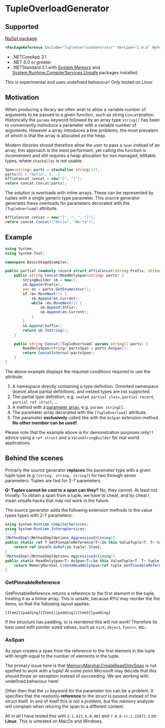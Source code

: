 # TupleOverloadGenerator

## Supported

[NuGet package](https://www.nuget.org/packages/TupleOverloadGenerator):
```xml
<PackageReference Include="TupleOverloadGenerator" Version="1.0.0" ReferenceOutputAssembly="false" OutputItemType="Analyzer" />
```

* .NETCoreApp 3.1
* .NET 6.0 or greater
* .NETStandard 2.1 with [System.Memory](https://www.nuget.org/packages/System.Memory) and [System.Runtime.CompilerServices.Unsafe](https://www.nuget.org/packages/System.Runtime.CompilerServices.Unsafe) packages installed.

This is experimental and uses undefined behaviour! Only tested on Linux

## Motivation

When producing a library we often wish to allow a variable number of arguments to be passed to a given function, such as string `Concat`enation.
Historically the `params` keyword followed by an array type `string[]` has been to conveniently indroduce a parameter with a variable number of arguments.
However a array introduces a few problems, the most prevalent of which is that the array is allocated on the heap.

Modern libraries should therefore allow the user to pass a `Span` instead of an array, this approach is the most performant, yet calling the function is inconvenient and still requires a heap allocation for non managed, blittable types, where `stackalloc` is not usable.
```csharp
Span<string> parts = stackalloc string[12];
parts[0] = "Hello"; [...]
AffixConcat concat = new("[", "]");
return concat.Concat(parts);
```

The solution is overloads with inline arrays. These can be represented by tuples with a single generic type parameter. This source generator generates these overloads for parameters decorated with the `[TupleOverload]` attribute.

```csharp
AffixConcat concat = new("[", ", ", "]");
return concat.Concat(("Hello", "World"));
```

## Example


```csharp
using System;
using System.Text;

namespace BasicUsageExamples;

public partial readonly record struct AffixConcat(string Prefix, string Infix, string Suffix) {
    public string Concat(ReadOnlySpan<string> parts) {
        StringBuilder sb = new();
        sb.Append(Prefix);
        var en = parts.GetEnumerator();
        if (en.MoveNext()) {
            sb.Append(en.Current);
            while (en.MoveNext()) {
                sb.Append(Infix);
                sb.Append(en.Current);
            }
        }
        sb.Append(Suffix);
        return sb.ToString();
    }

    public string Concat([TupleOverload] params string[] parts) {
        ReadOnlySpan<string> partsSpan = parts.AsSpan();
        return ConcatInternal(partsSpan);
    }
}
```

The above example displays the required conditions required to use the attribute.

1. A namespace directly containing a type definition. Ommited namespace doesnt allow partial definitions, and nested types are not supported.
2. The partial type definition, e.g. `sealed partial class`, `partial record`, `partial ref struct`, ...
3. A method with a [parameter array](https://learn.microsoft.com/en-us/dotnet/csharp/language-reference/keywords/params), e.g. `params string[]`.
4. The parameter array decorated with the `[TupleOverload]` attribute.
5. The parameter **exclusively** called like with the `AsSpan` extension method. **No other member can be used!**

Please note that the example above is for demonstration purposes only! I advice using a `ref struct` and a `ValueStringBuilder` for real world applications.

## Behind the scenes

Primarly the source generator **replaces** the parameter type with a given tuple type (e.g `(string, string, string)`) for two through seven parameters. Tuples are fast for 2-7 parameters.

**Q: Tuples cannot be cast to a span can they?**
No, they cannot. At least not trivially. To obtain a span from a tuple, we have to cheat, and by cheat I mean unsafe hacks that may not work in the future.

The source generator adds the following extension methods to the value types types with 2-7 parameters:

```csharp
using System.Runtime.CompilerServices;
using System.Runtime.InteropServices;
[...]
[MethodImpl(MethodImplOptions.AggressiveInlining)]
public static ref T GetPinnableReference<T>(in this ValueTuple<T, T> tuple) {
    return ref Unsafe.AsRef(in tuple).Item1;
}
[MethodImpl(MethodImplOptions.AggressiveInlining)]
public static ReadOnlySpan<T> AsSpan<T>(in this ValueTuple<T, T> tuple) {
    return MemoryMarshal.CreateReadOnlySpan(ref tuple.GetPinnableReference(), 2);
}
```

### GetPinnableReference
GetPinnableReference returns a reference to the first element in the tuple, treating it as a linline array.
This is unsafe, because RYU may reorder the the items, so that the following layout applies:

```js
[Item2][padding][Item1][padding][Item3][padding]
```

If the structure has padding, or is reordered this will not work! Therefore its best used with pointer sized values, such as `nint`, `object`, `Func<>`, etc..

### AsSpan
As span creates a span from the reference to the first element in the tuple with length equal to the number of elements in the tuple.

The primary issue here is that [MemoryMarshal.CreateReadOnlySpan](https://learn.microsoft.com/en-us/dotnet/api/system.runtime.interopservices.memorymarshal.createreadonlyspan?view=net-6.0) is not speified to work with a tuple! At some point Microsoft may deicide that this should throw an exception instead of succeeding. We are working with undefined behaviour here!

Other then that the `in` keyword for the parameter too can be a problem. It specifies that the readonly-**reference** to the struct is passed instead of the struct itself. In and of itself this is not a problem, but the memory analyzer will complain when returing the span to a different context.

All in all I have tested this with `3.1.423`, `6.0.401` and `7.0.0-rc.2.22472.3` on **Linux**. This is untested on MacOs and Windows.